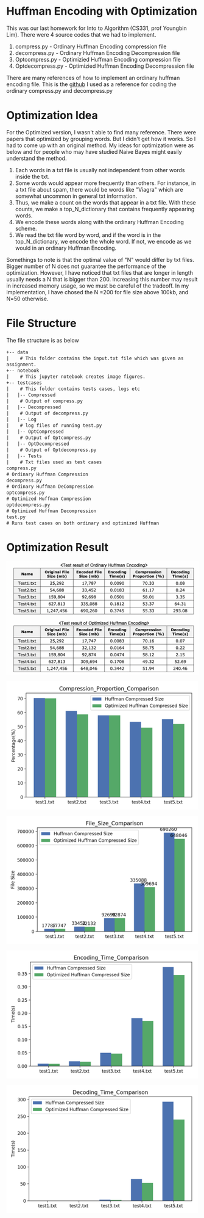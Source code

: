 # Huffman Encoding with Optimization
This was our last homework for Into to Algorithm (CS331, prof Youngbin Lim). There were 4 source codes that we had to implement. 
1. compress.py   - Ordinary Huffman Encoding compression file
2. decompress.py   - Ordinary Huffman Encoding Decompression file
3. Optcompress.py   - Optimizied Huffman Encoding compression file
4. Optdecompress.py   - Optimizied Huffman Encoding Decompression file

There are many references of how to implement an ordinary huffman encoding file. This is the 
[github](https://gist.github.com/mekhanix/b7c5395f4b1e1a7ea9dc377703bb6ce1) I used as a reference for coding the ordinary compress.py and decompress.py

# Optimization Idea
For the Optimized version, I wasn't able to find many reference. There were papers that optimized by grouping words. But I didn't get how it works. So I had to come up with an original method. My ideas for optimization were as below and for people who may have studied Naive Bayes might easily understand the method.

1. Each words in a txt file is usually not independent from other words inside the txt.
2. Some words would appear more frequently than others. For instance, in a txt file about spam, there would be words like "Viagra" which are somewhat uncommon in general txt information.
3. Thus, we make a count on the words that appear in a txt file. With these counts, we make a top_N_dictionary that contains frequently appearing words.
4. We encode these words along with the ordinary Huffman Encoding scheme.
5. We read the txt file word by word, and if the word is in the top_N_dictionary, we encode the whole word. If not, we encode as we would in an ordinary Huffman Encoding.

Somethings to note is that the optimal value of "N" would differ by txt files. Bigger number of N does not guarantee the performance of the optimization. However, I have noticed that txt files that are longer in length usually needs a N that is bigger than 200. Increasing this number may result in increased memory usage, so we must be careful of the tradeoff. In my implementation, I have chosed the N =200 for file size above 100kb, and N=50 otherwise.

# File Structure
The file structure is as below

```
+-- data
|    # This folder contains the input.txt file which was given as assignment.
+-- notebook
|    # This jupyter notebook creates image figures.
+-- testcases
|    # This folder contains tests cases, logs etc
|   |-- Compressed
|    # Output of compress.py
|   |-- Decompressed
|    # Output of decompress.py
|   |-- Log
|    # log files of running test.py
|   |-- OptCompressed
|    # Output of Optcompress.py
|   |-- OptDecompressed
|    # Output of Optdecompress.py
|   |-- Tests
|    # Txt files used as test cases
compress.py
# Ordinary Huffman Compression
decompress.py
# Ordinary Huffman DeCompression
optcompress.py
# Optimized Huffman Compression
optdecompress.py
# Optimized Huffman Decompression
test.py
# Runs test cases on both ordinary and optimized Huffman
```

# Optimization Result
![Table](/notebook/figures/table.png)

![Compression proportion Comparison](/notebook/figures/Compression_Proportion_Comparison.png)

![File Size Comparison](/notebook/figures/File_Size_Comparison.png)

![Encoding Time Comparison](/notebook/figures/Encoding_Time_Comparison.png)

![Decoding Time Comparison](/notebook/figures/Decoding_Time_Comparison.png)


